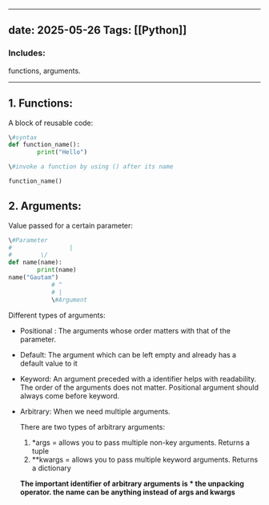 
---
date: 2025-05-26
Tags:  [[Python]]
---




### Includes:

functions, arguments.

---

  

## 1. Functions:

A block of reusable code:

```Python
\#syntax
def function_name():
		print("Hello")

\#invoke a function by using () after its name

function_name()
```

  

## 2. Arguments:

Value passed for a certain parameter:

```Python
\#Parameter
#				 |      
#        \/
def name(name):
		print(name)
name("Gautam")
			# ^
			# |
			\#Argument		
```

Different types of arguments:

- Positional : The arguments whose order matters with that of the parameter.

  

- Default: The argument which can be left empty and already has a default value to it

  

- Keyword: An argument preceded with a identifier helps with readability. The order of the arguments does not matter. Positional argument should always come before keyword.

  

- Arbitrary: When we need multiple arguments.
    
    There are two types of arbitrary arguments:
    
    1. *args = allows you to pass multiple non-key arguments. Returns a tuple
    2. **kwargs = allows you to pass multiple keyword arguments. Returns a dictionary
    
    **The important identifier of arbitrary arguments is * the unpacking operator. the name can be anything instead of args and kwargs**
